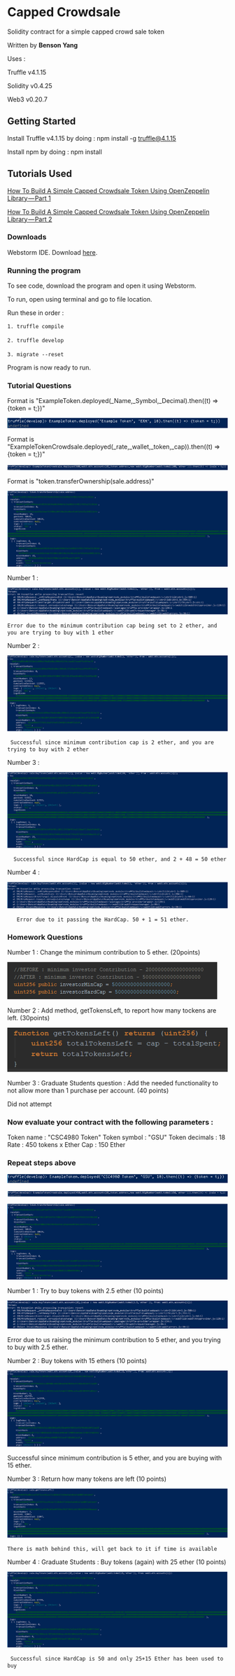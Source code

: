 # Capped Crowdsale

Solidity contract for a simple capped crowd sale token

Written by **Benson Yang**

Uses :

 Truffle v4.1.15

 Solidity v0.4.25

 Web3 v0.20.7

## Getting Started

Install Truffle v4.1.15 by doing : npm install -g truffle@4.1.15

Install npm by doing : npm install

## Tutorials Used

[How To Build A Simple Capped Crowdsale Token Using OpenZeppelin Library — Part 1](https://medium.com/crowdbotics/how-to-build-a-simple-capped-crowdsale-token-using-openzeppelin-library-part-1-2789ec642308)

[How To Build A Simple Capped Crowdsale Token Using OpenZeppelin Library — Part 2](https://medium.com/crowdbotics/how-to-build-a-simple-capped-crowdsale-token-using-openzeppelin-library-part-2-cf96cb66c3d0)



### Downloads

Webstorm IDE. Download [here](https://www.jetbrains.com/webstorm/).

### Running the program

To see code, download the program and open it using Webstorm.

To run, open using terminal and go to file location.

Run these in order :
 
    1. truffle compile
    
    2. truffle develop
    
    3. migrate --reset
    
Program is now ready to run.

### Tutorial Questions

 Format is "ExampleToken.deployed(_Name,_Symbol,_Decimal).then((t) => {token = t;})"

![alt text](https://github.com/byangschool/CCC/blob/master/Images/Tut1.png)
 
  Format is "ExampleTokenCrowdsale.deployed(_rate,_wallet,_token,_cap)).then((t) => {token = t;})"
 
  ![alt text](https://github.com/byangschool/CCC/blob/master/Images/tut2.png)
  
   Format is "token.transferOwnership(sale.address)"
  
   ![alt text](https://github.com/byangschool/CCC/blob/master/Images/tut3%20owner.png)
   
  Number 1 :
    
   ![alt text](https://github.com/byangschool/CCC/blob/master/Images/tutQ1.png)
   
    Error due to the minimum contribution cap being set to 2 ether, and you are trying to buy with 1 ether
    
  Number 2 :
    
   ![alt text](https://github.com/byangschool/CCC/blob/master/Images/tutQ2.png)
     
     Successful since minimum contribution cap is 2 ether, and you are trying to buy with 2 ether
     
  Number 3 :
     
   ![alt text](https://github.com/byangschool/CCC/blob/master/Images/tutQ3.png)
      
      Successful since HardCap is equal to 50 ether, and 2 + 48 = 50 ether
      
  Number 4 : 
      
   ![alt text](https://github.com/byangschool/CCC/blob/master/Images/tutq4.png)
       
       Error due to it passing the HardCap. 50 + 1 = 51 ether.
    
### Homework Questions

Number 1 : Change the minimum contribution to 5 ether. (20points)

 ![alt text](https://github.com/byangschool/CCC/blob/master/Images/updateMin.png)

Number 2 : Add method, getTokensLeft, to report how many tockens are left. (30points)

 ![alt text](https://github.com/byangschool/CCC/blob/master/Images/hw%232.png)
 
 Number 3 : Graduate Students question : Add the needed functionality to not allow more than 1 purchase per account. (40 points)
 
 Did not attempt
 
 ### Now evaluate your contract with the following parameters :
 
 Token name : "CSC4980 Token"
 Token symbol : "GSU"
 Token decimals : 18
 Rate : 450 tokens x Ether
 Cap : 150 Ether
 
 ### Repeat steps above
 
 ![alt text](https://github.com/byangschool/CCC/blob/master/Images/assi1.png)
 
 ![alt text](https://github.com/byangschool/CCC/blob/master/Images/assi2.png)
 
 ![alt text](https://github.com/byangschool/CCC/blob/master/Images/assi3.png)
 
 Number 1 : Try to buy tokens with 2.5 ether (10 points)
 
  ![alt text](https://github.com/byangschool/CCC/blob/master/Images/assiQ1.png)
  
  Error due to us raising the minimum contribution to 5 ether, and you trying to buy with 2.5 ether.
  
 Number 2 : Buy tokens with 15 ethers (10 points)
  
   ![alt text](https://github.com/byangschool/CCC/blob/master/Images/assiQ2.png)
   
   Successful since minimum contribution is 5 ether, and you are buying with 15 ether.
   
 Number 3 : Return how many tokens are left (10 points)
   
   ![alt text](https://github.com/byangschool/CCC/blob/master/Images/assiQ3.png)
    
    There is math behind this, will get back to it if time is available
    
 Number 4 : Graduate Students : Buy tokens (again) with 25 ether (10 points)
    
   ![alt text](https://github.com/byangschool/CCC/blob/master/Images/assiQ4.png)
     
     Successful since HardCap is 50 and only 25+15 Ether has been used to buy
     
   
   
